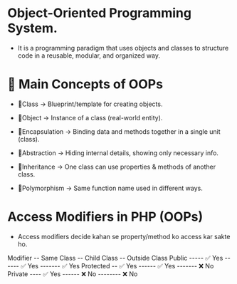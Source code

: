 # Object-Oriented Programming System.

-   It is a programming paradigm that uses objects and classes to structure code in a reusable, modular, and organized way.

# 🔹 Main Concepts of OOPs

-   🔹Class → Blueprint/template for creating objects.

-   🔹Object → Instance of a class (real-world entity).

-   🔹Encapsulation → Binding data and methods together in a single unit (class).

-   🔹Abstraction → Hiding internal details, showing only necessary info.

-   🔹Inheritance → One class can use properties & methods of another class.

-   🔹Polymorphism → Same function name used in different ways.

# Access Modifiers in PHP (OOPs)

-   Access modifiers decide kahan se property/method ko access kar sakte ho.

Modifier -- Same Class -- Child Class -- Outside Class
Public ----- ✅ Yes ------ ✅ Yes ------- ✅ Yes
Protected -- ✅ Yes ------ ✅ Yes ------- ❌ No
Private ---- ✅ Yes ------ ❌ No -------- ❌ No
